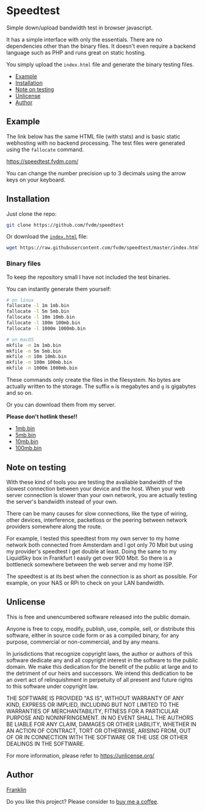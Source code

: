 # Speedtest

Simple down/upload bandwidth test in browser javascript.

It has a simple interface with only the essentials.
There are no dependencies other than the binary files.
It doesn't even require a backend language such as PHP
and runs great on static hosting.

You simply upload the `index.html` file and generate
the binary testing files.

- [Example](#example)
- [Installation](#installation)
- [Note on testing](#note-on-testing)
- [Unlicense](#unlicense)
- [Author](#author)


## Example

The link below has the same HTML file (with stats)
and is basic static webhosting with no backend
processing. The test files were generated using the
`fallocate` command.

<https://speedtest.fvdm.com/>

You can change the number precision up to 3 decimals using the arrow
keys on your keyboard.


## Installation

Just clone the repo:

```sh
git clone https://github.com/fvdm/speedtest
```

Or download the [`index.html`](https://raw.githubusercontent.com/fvdm/speedtest/master/index.html) file:

```sh
wget https://raw.githubusercontent.com/fvdm/speedtest/master/index.html
```


### Binary files

To keep the repository small I have not included the test binaries.

You can instantly generate them yourself:

```sh
# on linux
fallocate -l 1m 1mb.bin
fallocate -l 5m 5mb.bin
fallocate -l 10m 10mb.bin
fallocate -l 100m 100mb.bin
fallocate -l 1000m 1000mb.bin

# on macOS
mkfile -n 1m 1mb.bin
mkfile -n 5m 5mb.bin
mkfile -n 10m 10mb.bin
mkfile -n 100m 100mb.bin
mkfile -n 1000m 1000mb.bin
```

These commands only create the files in the filesystem.
No bytes are actually written to the storage.
The suffix `m` is megabytes and `g` is gigabytes and so on.

Or you can download them from my server.

**Please don't hotlink these!!**

* [1mb.bin](https://fvdm.com/speedtest/1mb.bin)
* [5mb.bin](https://fvdm.com/speedtest/5mb.bin)
* [10mb.bin](https://fvdm.com/speedtest/10mb.bin)
* [100mb.bin](https://fvdm.com/speedtest/100mb.bin)


## Note on testing

With these kind of tools you are testing the available bandwidth of
the slowest connection between your device and the host. When your web
server connection is slower than your own network, you are actually
testing the server's bandwidth instead of your own.

There can be many causes for slow connections, like the type of wiring,
other devices, interference, packetloss or the peering between network
providers somewhere along the route.

For example, I tested this speedtest from my own server to my home
network both connected from Amsterdam and I got only 70 Mbit but using
my provider's speedtest I get double at least. Doing the same to my
LiquidSky box in Frankfurt I easily get over 900 Mbit. So there is a
bottleneck somewhere between the web server and my home ISP.

The speedtest is at its best when the connection is as
short as possible. For example, on your NAS or RPi to
check on your LAN bandwidth.


Unlicense
---------

This is free and unencumbered software released into the public domain.

Anyone is free to copy, modify, publish, use, compile, sell, or
distribute this software, either in source code form or as a compiled
binary, for any purpose, commercial or non-commercial, and by any
means.

In jurisdictions that recognize copyright laws, the author or authors
of this software dedicate any and all copyright interest in the
software to the public domain. We make this dedication for the benefit
of the public at large and to the detriment of our heirs and
successors. We intend this dedication to be an overt act of
relinquishment in perpetuity of all present and future rights to this
software under copyright law.

THE SOFTWARE IS PROVIDED "AS IS", WITHOUT WARRANTY OF ANY KIND,
EXPRESS OR IMPLIED, INCLUDING BUT NOT LIMITED TO THE WARRANTIES OF
MERCHANTABILITY, FITNESS FOR A PARTICULAR PURPOSE AND NONINFRINGEMENT.
IN NO EVENT SHALL THE AUTHORS BE LIABLE FOR ANY CLAIM, DAMAGES OR
OTHER LIABILITY, WHETHER IN AN ACTION OF CONTRACT, TORT OR OTHERWISE,
ARISING FROM, OUT OF OR IN CONNECTION WITH THE SOFTWARE OR THE USE OR
OTHER DEALINGS IN THE SOFTWARE.

For more information, please refer to <https://unlicense.org/>


Author
------

[Franklin](https://fvdm.com)

Do you like this project?
Please consider to [buy me a coffee](https://fvdm.com/donating/).

